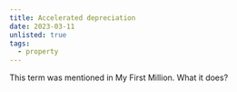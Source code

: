 ```yaml
---
title: Accelerated depreciation
date: 2023-03-11
unlisted: true
tags:
  - property
---
```


This term was mentioned in My First Million. What it does?
